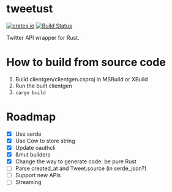 # tweetust
[![crates.io](https://img.shields.io/crates/v/tweetust.svg)](https://crates.io/crates/tweetust)
[![Build Status](https://travis-ci.org/azyobuzin/tweetust.svg?branch=master)](https://travis-ci.org/azyobuzin/tweetust)

Twitter API wrapper for Rust.

# How to build from source code
1. Build clientgen/clientgen.csproj in MSBuild or XBuild
2. Run the built clientgen
3. `cargo build`

# Roadmap
- [x] Use serde
- [x] Use Cow to store string
- [x] Update oauthcli
- [x] &mut builders
- [x] Change the way to generate code: be pure Rust
- [ ] Parse created_at and Tweet.source (in serde_json?)
- [ ] Support new APIs
- [ ] Streaming
